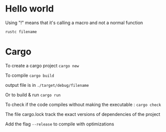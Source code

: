 # Hello world

Using "!" means that it's calling a macro and not a normal function

`rustc filename`

# Cargo

To create a cargo project `cargo new`

To compile `cargo build`

output file is in `./target/debug/filename`

Or to build & run `cargo run`

To check if the code compiles without making the executable : `cargo check`

The file cargo.lock track the exact versions of dependencies of the project

Add the flag `--release` to compile with optimizations
